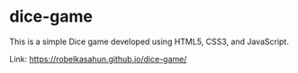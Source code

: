 # dice-game
This is a simple Dice game developed using HTML5, CSS3, and JavaScript.

Link: https://robelkasahun.github.io/dice-game/
